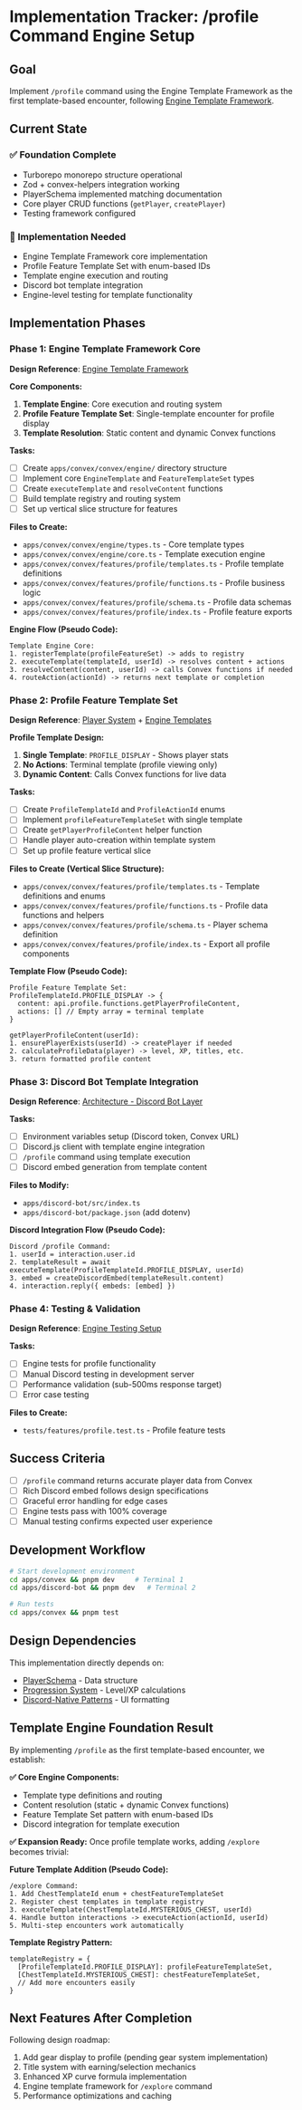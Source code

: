 # Implementation Tracker: /profile Command Engine Setup

## Goal
Implement `/profile` command using the Engine Template Framework as the first template-based encounter, following [Engine Template Framework](../03-technical/engine-templates.md).

## Current State

### ✅ Foundation Complete
- Turborepo monorepo structure operational
- Zod + convex-helpers integration working
- PlayerSchema implemented matching documentation
- Core player CRUD functions (`getPlayer`, `createPlayer`)
- Testing framework configured

### 🔧 Implementation Needed
- Engine Template Framework core implementation
- Profile Feature Template Set with enum-based IDs
- Template engine execution and routing
- Discord bot template integration
- Engine-level testing for template functionality

## Implementation Phases

### Phase 1: Engine Template Framework Core
**Design Reference**: [Engine Template Framework](../03-technical/engine-templates.md)

**Core Components:**
1. **Template Engine**: Core execution and routing system
2. **Profile Feature Template Set**: Single-template encounter for profile display
3. **Template Resolution**: Static content and dynamic Convex functions

**Tasks:**
- [ ] Create `apps/convex/convex/engine/` directory structure
- [ ] Implement core `EngineTemplate` and `FeatureTemplateSet` types
- [ ] Create `executeTemplate` and `resolveContent` functions
- [ ] Build template registry and routing system
- [ ] Set up vertical slice structure for features

**Files to Create:**
- `apps/convex/convex/engine/types.ts` - Core template types
- `apps/convex/convex/engine/core.ts` - Template execution engine
- `apps/convex/convex/features/profile/templates.ts` - Profile template definitions
- `apps/convex/convex/features/profile/functions.ts` - Profile business logic
- `apps/convex/convex/features/profile/schema.ts` - Profile data schemas
- `apps/convex/convex/features/profile/index.ts` - Profile feature exports

**Engine Flow (Pseudo Code):**
```
Template Engine Core:
1. registerTemplate(profileFeatureSet) -> adds to registry
2. executeTemplate(templateId, userId) -> resolves content + actions
3. resolveContent(content, userId) -> calls Convex functions if needed
4. routeAction(actionId) -> returns next template or completion
```

### Phase 2: Profile Feature Template Set
**Design Reference**: [Player System](../02-game-design/player-system.md) + [Engine Templates](../03-technical/engine-templates.md)

**Profile Template Design:**
1. **Single Template**: `PROFILE_DISPLAY` - Shows player stats
2. **No Actions**: Terminal template (profile viewing only)
3. **Dynamic Content**: Calls Convex functions for live data

**Tasks:**
- [ ] Create `ProfileTemplateId` and `ProfileActionId` enums
- [ ] Implement `profileFeatureTemplateSet` with single template
- [ ] Create `getPlayerProfileContent` helper function
- [ ] Handle player auto-creation within template system
- [ ] Set up profile feature vertical slice

**Files to Create (Vertical Slice Structure):**
- `apps/convex/convex/features/profile/templates.ts` - Template definitions and enums
- `apps/convex/convex/features/profile/functions.ts` - Profile data functions and helpers
- `apps/convex/convex/features/profile/schema.ts` - Player schema definition
- `apps/convex/convex/features/profile/index.ts` - Export all profile components

**Template Flow (Pseudo Code):**
```
Profile Feature Template Set:
ProfileTemplateId.PROFILE_DISPLAY -> {
  content: api.profile.functions.getPlayerProfileContent,
  actions: [] // Empty array = terminal template
}

getPlayerProfileContent(userId):
1. ensurePlayerExists(userId) -> createPlayer if needed
2. calculateProfileData(player) -> level, XP, titles, etc.
3. return formatted profile content
```

### Phase 3: Discord Bot Template Integration
**Design Reference**: [Architecture - Discord Bot Layer](../01-overview/architecture.md#1-discord-bot-layer-discordjs-frontend)

**Tasks:**
- [ ] Environment variables setup (Discord token, Convex URL)
- [ ] Discord.js client with template engine integration
- [ ] `/profile` command using template execution
- [ ] Discord embed generation from template content

**Files to Modify:**
- `apps/discord-bot/src/index.ts`
- `apps/discord-bot/package.json` (add dotenv)

**Discord Integration Flow (Pseudo Code):**
```
Discord /profile Command:
1. userId = interaction.user.id
2. templateResult = await executeTemplate(ProfileTemplateId.PROFILE_DISPLAY, userId)
3. embed = createDiscordEmbed(templateResult.content)
4. interaction.reply({ embeds: [embed] })
```

### Phase 4: Testing & Validation
**Design Reference**: [Engine Testing Setup](../03-technical/engine-testing-setup.md)

**Tasks:**
- [ ] Engine tests for profile functionality
- [ ] Manual Discord testing in development server
- [ ] Performance validation (sub-500ms response target)
- [ ] Error case testing

**Files to Create:**
- `tests/features/profile.test.ts` - Profile feature tests

## Success Criteria

- [ ] `/profile` command returns accurate player data from Convex
- [ ] Rich Discord embed follows design specifications
- [ ] Graceful error handling for edge cases
- [ ] Engine tests pass with 100% coverage
- [ ] Manual testing confirms expected user experience

## Development Workflow

```bash
# Start development environment
cd apps/convex && pnpm dev     # Terminal 1
cd apps/discord-bot && pnpm dev   # Terminal 2

# Run tests
cd apps/convex && pnpm test
```

## Design Dependencies

This implementation directly depends on:
- [PlayerSchema](../02-game-design/player-system.md#database-schema-preview) - Data structure
- [Progression System](../02-game-design/player-system.md#progression-mechanics) - Level/XP calculations
- [Discord-Native Patterns](../01-overview/README.md#design-principles) - UI formatting

## Template Engine Foundation Result

By implementing `/profile` as the first template-based encounter, we establish:

**✅ Core Engine Components:**
- Template type definitions and routing
- Content resolution (static + dynamic Convex functions)
- Feature Template Set pattern with enum-based IDs
- Discord integration for template execution

**✅ Expansion Ready:**
Once profile template works, adding `/explore` becomes trivial:

**Future Template Addition (Pseudo Code):**
```
/explore Command:
1. Add ChestTemplateId enum + chestFeatureTemplateSet
2. Register chest templates in template registry
3. executeTemplate(ChestTemplateId.MYSTERIOUS_CHEST, userId)
4. Handle button interactions -> executeAction(actionId, userId)
5. Multi-step encounters work automatically
```

**Template Registry Pattern:**
```
templateRegistry = {
  [ProfileTemplateId.PROFILE_DISPLAY]: profileFeatureTemplateSet,
  [ChestTemplateId.MYSTERIOUS_CHEST]: chestFeatureTemplateSet,
  // Add more encounters easily
}
```

## Next Features After Completion

Following design roadmap:
1. Add gear display to profile (pending gear system implementation)
2. Title system with earning/selection mechanics
3. Enhanced XP curve formula implementation
4. Engine template framework for `/explore` command
5. Performance optimizations and caching